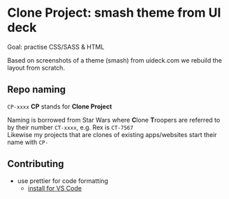 # Clone Project: smash theme from UI deck

Goal: practise CSS/SASS & HTML

Based on screenshots of a theme (smash) from uideck.com we rebuild the layout from scratch.

## Repo naming
`CP-xxxx` **CP** stands for **Clone Project**  

Naming is borrowed from Star Wars where **C**lone **T**roopers are referred to by their number `CT-xxxx`, e.g. Rex is `CT-7567`  
Likewise my projects that are clones of existing apps/websites start their name with `CP-`

## Contributing

* use prettier for code formatting
  * [install for VS Code](https://marketplace.visualstudio.com/items?itemName=esbenp.prettier-vscode)
  
